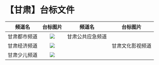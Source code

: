 # 【甘肃】台标文件
|频道名|台标图片|频道名|台标图片|
|:---:|:---:|:---:|:---:|
|甘肃都市频道|<img src="https://raw.githubusercontent.com/wanglindl/TVLogo/main/img/Gansu1.png">|甘肃公共应急频道|<img src="">
|甘肃经济频道|<img src="https://raw.githubusercontent.com/wanglindl/TVLogo/main/img/Gansu2.png">||甘肃文化影视频道|<img src="https://raw.githubusercontent.com/wanglindl/TVLogo/main/img/Gansu3.png">
|甘肃少儿频道|<img src="https://raw.githubusercontent.com/wanglindl/TVLogo/main/img/Gansu4.png">|
